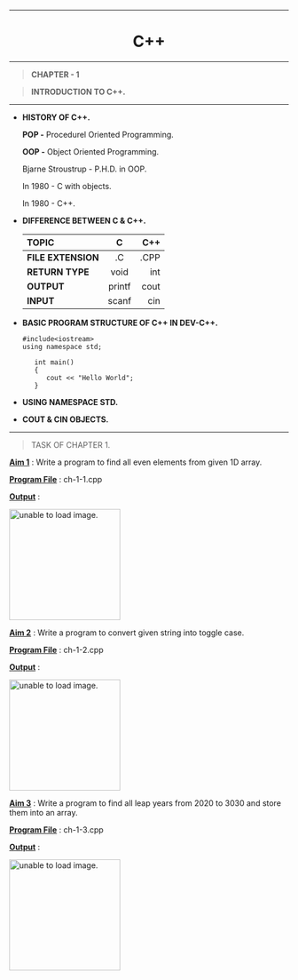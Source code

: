 ***
# <Center> **C++** </center>
***
> **CHAPTER - 1**

> **INTRODUCTION TO C++.**
***
- **HISTORY OF C++.**

    **POP -** Procedurel Oriented Programming.

    **OOP -** Object Oriented Programming.

    Bjarne Stroustrup - P.H.D. in OOP.

   In 1980 - C with objects.

    In 1980 - C++.

- **DIFFERENCE BETWEEN C & C++.**

	| **TOPIC**       |      **C**      |      **C++**      |
	| :---         |     :---:      |          ---: |
	| **FILE EXTENSION**   | .C     | .CPP    |
	| **RETURN TYPE**    | void       | int      |
	| **OUTPUT**    | printf       | cout     |
	| **INPUT**    | scanf       | cin     |

- **BASIC PROGRAM STRUCTURE OF C++ IN DEV-C++.**

	  #include<iostream>
	  using namespace std;

         int main()
      	 {
            cout << "Hello World";
      	 }

- **USING NAMESPACE STD.**
- **COUT & CIN OBJECTS.**
***

> TASK OF CHAPTER 1.

<u>**Aim 1**</u> : Write a program to find all even elements from given 1D array.
 
<u>**Program File**</u> : ch-1-1.cpp

<u>**Output**</u> :

<img src="https://github.com/jb-jaydeep/Cpp/blob/main/chapter-1/IMAGES/CH-1-1.png" height = "200px" alt = "unable to load image.">

<u>**Aim 2**</u> : Write a program to convert given string into toggle case.

<u>**Program File**</u> : ch-1-2.cpp

<u>**Output**</u> :

<img src="https://github.com/jb-jaydeep/Cpp/blob/main/chapter-1/IMAGES/ch-1-2.png" height = "200px" alt = "unable to load image.">

<u>**Aim 3**</u> : Write a program to find all leap years from 2020 to 3030 and store
them into an array.

<u>**Program File**</u> : ch-1-3.cpp

<u>**Output**</u> :

<img src="https://github.com/jb-jaydeep/Cpp/blob/main/chapter-1/IMAGES/ch-1-3.png" height = "200px" alt = "unable to load image.">

